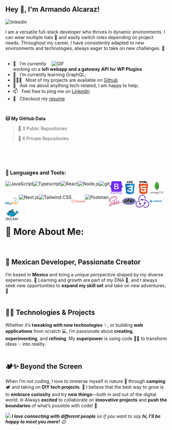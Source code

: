 ## Hey 🖖, I'm Armando Alcaraz!

<a href='https://www.linkedin.com/in/armando-alcaraz-22675311b/'><img align='left' alt="linkedin" src="https://github.com/user-attachments/assets/734a6468-227f-4d3d-8095-b1ecda38e8ee" height='18px'/></a>

<br>

I am a versatile full-stack developer who thrives in dynamic environments. I can wear multiple hats 🎩 and easily switch roles depending on project needs. Throughout my career, I have consistently adapted to new environments and technologies, always eager to take on new challenges. 🚀
<br/>
<br/>



<img align="right" alt="GIF" src="https://github.com/user-attachments/assets/6a59946a-3725-4a5d-a5a4-e39e7317a8c3" width="360px"/>


- 🔭 &nbsp; I’m currently working on a **lofi webapp and a gateway API for WP Plugins**
- 🌱 &nbsp; I’m currently learning GraphQL; 
- 👨🏻‍💻 &nbsp; Most of my projects are available on [Github](https://github.com/arukaraz?tab=repositories)
- 💬 &nbsp; Ask me about anything tech-related, I am happy to help;
- 📫 &nbsp; Feel free to ping me on [LinkedIn](https://www.linkedin.com/in/armando-alcaraz-22675311b/)
- 📝 &nbsp; Checkout my [resume](#)

<br>

**🐱 My GitHub Data** 
> 📜 3 Public Repositories 
 > 
> 🔑 6 Private Repositories 
 > 

<br>
<br>
<br>

### 🔨 Languages and Tools:
<a href="https://developer.mozilla.org/en-US/docs/Web/JavaScript" target="_blank"> 
    <img align="left" alt="JavaScript" height ="42px"  src="https://raw.githubusercontent.com/rahul-jha98/github_readme_icons/main/language_and_tools/square/javascript/javascript.svg"> 
</a>

<a href="https://www.typescriptlang.org/" target="_blank">
    <img align="left" alt="Typescript" height ="42px" src="https://raw.githubusercontent.com/rahul-jha98/github_readme_icons/main/language_and_tools/square/typescript/typescript.svg">
</a>

<a href="https://reactjs.org/" target="_blank"> 
    <img align="left" alt="React" height ="42px" src="https://raw.githubusercontent.com/rahul-jha98/github_readme_icons/main/language_and_tools/square/react/react.svg">
</a>

<a href="https://nodejs.org" target="_blank">
    <img align="left" alt="Node.js" height ="42px" src="https://raw.githubusercontent.com/rahul-jha98/github_readme_icons/main/language_and_tools/square/node/node.svg">
</a>

<a href="https://git-scm.com/" target="_blank"> 
    <img src="https://raw.githubusercontent.com/rahul-jha98/github_readme_icons/main/language_and_tools/square/git-scm/git-scm.svg" align="left" alt="git" height='42px'/> 
</a>

<a href="https://getbootstrap.com" target="_blank" rel="noreferrer"> 
    <img align="left" alt="Bootstrap" height ="42px" src="https://raw.githubusercontent.com/devicons/devicon/master/icons/bootstrap/bootstrap-plain-wordmark.svg"> 
</a>

<a href="https://www.w3schools.com/css/" target="_blank" rel="noreferrer"> 
    <img align="left" alt="CSS3" height ="42px" src="https://raw.githubusercontent.com/devicons/devicon/master/icons/css3/css3-original-wordmark.svg"> 
</a>

<a href="https://www.w3.org/html/" target="_blank" rel="noreferrer"> 
    <img align="left" alt="HTML5" height ="42px" src="https://raw.githubusercontent.com/devicons/devicon/master/icons/html5/html5-original-wordmark.svg"> 
</a>

<a href="https://www.mongodb.com/" target="_blank" rel="noreferrer"> 
    <img align="left" alt="MongoDB" height ="42px" src="https://raw.githubusercontent.com/devicons/devicon/master/icons/mongodb/mongodb-original-wordmark.svg"> 
</a>

<a href="https://www.mysql.com/" target="_blank" rel="noreferrer"> 
    <img align="left" alt="MySQL" height ="42px" src="https://raw.githubusercontent.com/devicons/devicon/master/icons/mysql/mysql-original-wordmark.svg"> 
</a>

<a href="https://nextjs.org/" target="_blank" rel="noreferrer"> 
    <img align="left" alt="Next.js" height ="42px" src="https://cdn.worldvectorlogo.com/logos/nextjs-2.svg"> 
</a>

<a href="https://tailwindcss.com/" target="_blank" rel="noreferrer"> 
    <img align="left" alt="Tailwind CSS" height ="42px" src="https://www.vectorlogo.zone/logos/tailwindcss/tailwindcss-icon.svg"> 
</a>

<a href="https://laravel.com/" target="_blank" rel="noreferrer"> 
    <img align="left" alt="Laravel" height ="42px" src="https://raw.githubusercontent.com/devicons/devicon/ca28c779441053191ff11710fe24a9e6c23690d6/icons/laravel/laravel-original-wordmark.svg"> 
</a>

<a href="https://postman.com" target="_blank" rel="noreferrer"> 
    <img align="left" alt="Postman" height ="42px" src="https://www.vectorlogo.zone/logos/getpostman/getpostman-icon.svg"> 
</a>

<a href="https://sass-lang.com" target="_blank" rel="noreferrer"> 
    <img align="left" alt="Sass" height ="42px" src="https://raw.githubusercontent.com/devicons/devicon/master/icons/sass/sass-original.svg"> 
</a>

<a href="https://www.php.net" target="_blank" rel="noreferrer"> 
    <img align="left" alt="PHP" height ="42px" src="https://raw.githubusercontent.com/devicons/devicon/master/icons/php/php-original.svg"> 
</a>

<a href="https://redux.js.org" target="_blank" rel="noreferrer"> 
    <img align="left" alt="Redux" height ="42px" src="https://raw.githubusercontent.com/devicons/devicon/master/icons/redux/redux-original.svg"> 
</a>

<a href="https://webpack.js.org" target="_blank" rel="noreferrer"> 
    <img align="left" alt="Webpack" height ="42px" src="https://raw.githubusercontent.com/devicons/devicon/d00d0969292a6569d45b06d3f350f463a0107b0d/icons/webpack/webpack-original-wordmark.svg"> 
</a>

<a href="https://www.docker.com/" target="_blank" rel="noreferrer"> 
    <img align="left" alt="Docker" height ="42px" src="https://raw.githubusercontent.com/devicons/devicon/master/icons/docker/docker-original-wordmark.svg"> 
</a>


<br>
<br>
<br>


<br>
<br>
<br>


# 🧐 More About Me:
<br>

## 🌮 **Mexican Developer, Passionate Creator**

I’m based in **Mexico** and bring a unique perspective shaped by my diverse experiences. 🌟 Learning and growth are part of my DNA 🧠, and I always seek new opportunities to **expand my skill set** and take on new adventures. 🌱
<br>
<br>
## 🔧💡 **Technologies & Projects**

Whether it’s **tweaking with new technologies** ✨, or building **web applications** from scratch 💻, I’m passionate about **creating**, **experimenting**, and **refining**. My **superpower** is using code 🦸‍♂️ to transform ideas 💡 into reality.
<br>
<br>
## 🏕️✨ **Beyond the Screen**

When I’m not coding, I love to immerse myself in nature 🌲 through **camping** 🏕️ and taking on **DIY tech projects**. 🔧 I believe that the best way to grow is to **embrace curiosity** and try **new things**—both in and out of the digital world. 🌐
Always **excited** to collaborate on **innovative projects** and **push the boundaries** of what’s possible with code! 💫


<img src="https://media.giphy.com/media/LnQjpWaON8nhr21vNW/giphy.gif" width="60"> <em><b>I love connecting with different people</b> so if you want to say <b>hi, I'll be happy to meet you more!</b> 😊</em>



